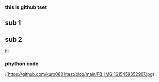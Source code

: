###  this is github tset
##  sub 1
##  sub 2

hi

### phython code


:(https://github.com/kuro0801/test/blob/main/FB_IMG_1615459352907.jpg)
